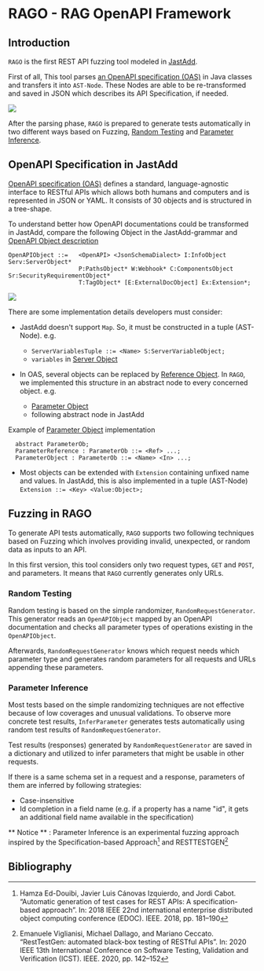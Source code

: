 # RAGO - RAG OpenAPI Framework

## Introduction

`RAGO` is the first REST API fuzzing tool modeled in [JastAdd](https://jastadd.cs.lth.se/).


First of all, This tool parses [an OpenAPI specification (OAS)](https://swagger.io/specification/) in Java classes and transfers it into `AST-Node`. These Nodes are able to be re-transformed and saved in JSON which describes its API Specification, if needed.

![](img/parser.png)


After the parsing phase, `RAGO` is prepared to generate tests automatically in two different ways based on Fuzzing, [Random Testing](#ragoRandTest) and [Parameter Inference](#ragoParamInf).

## OpenAPI Specification in JastAdd

[OpenAPI specification (OAS)](https://swagger.io/specification/) defines a standard, language-agnostic interface to RESTful APIs which allows both humans and computers and is represented in JSON or YAML. It consists of 30 objects and is structured in a tree-shape.


To understand better how OpenAPI documentations could be transformed in JastAdd, compare the following Object in the JastAdd-grammar and [OpenAPI Object description](https://github.com/OAI/OpenAPI-Specification/blob/main/versions/3.0.3.md#oasObject)
```
OpenAPIObject ::=   <OpenAPI> <JsonSchemaDialect> I:InfoObject Serv:ServerObject*
                    P:PathsObject* W:Webhook* C:ComponentsObject Sr:SecurityRequirementObject*
                    T:TagObject* [E:ExternalDocObject] Ex:Extension*;
```
![](img/openapi.png)


There are some implementation details developers must consider:

- JastAdd doesn't support `Map`. So, it must be constructed in a tuple (AST-Node). e.g.
    - `ServerVariablesTuple ::= <Name> S:ServerVariableObject;` 
    - `variables` in [Server Object](https://github.com/OAI/OpenAPI-Specification/blob/main/versions/3.0.3.md#serverObject)

- In OAS, several objects can be replaced by [Reference Object](https://github.com/OAI/OpenAPI-Specification/blob/main/versions/3.0.3.md#referenceObject). In `RAGO`, we implemented this structure in an abstract node to every concerned object. e.g. 
    - [Parameter Object](https://github.com/OAI/OpenAPI-Specification/blob/main/versions/3.0.3.md#parameterObject)
    - following abstract node in JastAdd
  

Example of [Parameter Object](https://github.com/OAI/OpenAPI-Specification/blob/main/versions/3.0.3.md#parameterObject) implementation
``` 
  abstract ParameterOb;
  ParameterReference : ParameterOb ::= <Ref> ...;
  ParameterObject : ParameterOb ::= <Name> <In> ...;
```


- Most objects can be extended with `Extension` containing unfixed name and values. In JastAdd, this is also implemented in a tuple (AST-Node) `Extension ::= <Key> <Value:Object>;`

## Fuzzing in RAGO

To generate API tests automatically, `RAGO` supports two following techniques based on Fuzzing which involves providing invalid, unexpected, or random data as inputs to an API.

In this first version, this tool considers only two request types, `GET` and `POST`, and parameters. It means that `RAGO` currently generates only URLs.

### <a name="ragoRandTest"></a>Random Testing

Random testing is based on the simple randomizer, `RandomRequestGenerator`. This generator reads an `OpenAPIObject` mapped by an OpenAPI documentation and checks all parameter types of operations existing in the `OpenAPIObject`.


Afterwards, `RandomRequestGenerator` knows which request needs which parameter type and generates random parameters for all requests and URLs appending these parameters.


### <a name="ragoParamInf"></a>Parameter Inference

Most tests based on the simple randomizing techniques are not effective because of low coverages and unusual validations. To observe more concrete test results, `InferParameter` generates tests automatically using random test results of `RandomRequestGenerator`.


Test results (responses) generated by `RandomRequestGenerator` are saved in a dictionary and utilized to infer parameters that might be usable in other requests.


If there is a same schema set in a request and a response, parameters of them are inferred by following strategies:

- Case-insensitive
- Id completion in a field name (e.g. if a property has a name "id", it gets an additional field name available in the specification)


** Notice ** : Parameter Inference is an experimental fuzzing approach inspired by the 
Specification-based Approach[^1] and RESTTESTGEN[^2]


## Bibliography

[^1]: Hamza Ed-Douibi, Javier Luis Cánovas Izquierdo, and Jordi Cabot. “Automatic generation of test cases for REST APIs: A specification-based approach”. In: 2018 IEEE 22nd international enterprise distributed object computing conference (EDOC). IEEE. 2018, pp. 181–190


[^2]: Emanuele Viglianisi, Michael Dallago, and Mariano Ceccato. “RestTestGen: automated black-box testing of RESTful APIs”. In: 2020 IEEE 13th International Conference on Software Testing, Validation and Verification (ICST). IEEE. 2020, pp. 142–152
